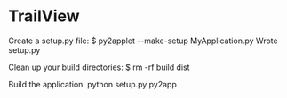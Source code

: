 # TrailView

Create a setup.py file:
$ py2applet --make-setup MyApplication.py
Wrote setup.py

Clean up your build directories:
$ rm -rf build dist

Build the application:
python setup.py py2app